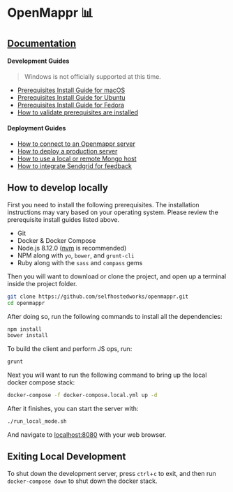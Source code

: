 # OpenMappr 📊
## [Documentation](https://github.com/selfhostedworks/openmappr/wiki)
#### Development Guides

> Windows is not officially supported at this time.

* [Prerequisites Install Guide for macOS](https://github.com/selfhostedworks/openmappr/wiki/Prerequisites-Install-Guide-for-macOS)
* [Prerequisites Install Guide for Ubuntu](https://github.com/selfhostedworks/openmappr/wiki/Prerequisites-Install-Guide-for-Ubuntu)
* [Prerequisites Install Guide for Fedora](https://github.com/selfhostedworks/openmappr/wiki/Prerequisites-Install-Guide-for-Fedora)
* [How to validate prerequisites are installed](https://github.com/selfhostedworks/openmappr/wiki/How-to-validate-prerequisites-are-installed)

#### Deployment Guides
* [How to connect to an Openmappr server](https://github.com/selfhostedworks/openmappr/wiki/How-to-connect-to-an-Openmappr-server)
* [How to deploy a production server](https://github.com/selfhostedworks/openmappr/wiki/How-to-deploy-a-production-server)
* [How to use a local or remote Mongo host](https://github.com/selfhostedworks/openmappr/wiki/How-to-use-a-local-or-remote-Mongo-host)
* [How to integrate Sendgrid for feedback](https://github.com/selfhostedworks/openmappr/wiki/How-to-integrate-Sendgrid-for-feedback)

## How to develop locally
First you need to install the following prerequisites.  The installation instructions may vary based on your operating system.  Please review the prerequisite install guides listed above.
* Git
* Docker & Docker Compose
* Node.js 8.12.0 ([nvm](https://github.com/nvm-sh/nvm) is recommended)
* NPM along with `yo`, `bower`, and `grunt-cli`
* Ruby along with the `sass` and `compass` gems


Then you will want to download or clone the project, and open up a terminal inside the project folder.
```bash
git clone https://github.com/selfhostedworks/openmappr.git
cd openmappr
```
After doing so, run the following commands to install all the dependencies:
```bash
npm install
bower install
```
To build the client and perform JS ops, run:
```bash
grunt
``` 
Next you will want to run the following command to bring up the local docker compose stack:
```bash
docker-compose -f docker-compose.local.yml up -d
```
After it finishes, you can start the server with:
```bash
./run_local_mode.sh
```
And navigate to [localhost:8080](http://localhost:8080) with your web browser.

## Exiting Local Development
To shut down the development server, press `ctrl`+`c` to exit, and then run `docker-compose down` to shut down the docker stack.
